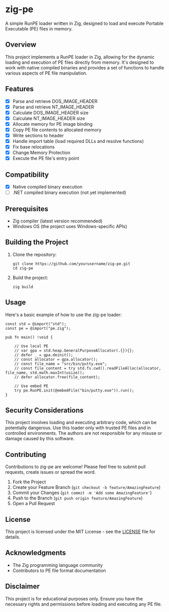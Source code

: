 # zig-pe

A simple RunPE loader written in Zig, designed to load and execute Portable Executable (PE) files in memory.

## Overview

This project implements a RunPE loader in Zig, allowing for the dynamic loading and execution of PE files directly from memory. It's designed to work with native compiled binaries and provides a set of functions to handle various aspects of PE file manipulation.

## Features

- [x] Parse and retrieve DOS_IMAGE_HEADER
- [x] Parse and retrieve NT_IMAGE_HEADER
- [x] Calculate DOS_IMAGE_HEADER size
- [x] Calculate NT_IMAGE_HEADER size
- [x] Allocate memory for PE image binding
- [x] Copy PE file contents to allocated memory
- [x] Write sections to header
- [x] Handle import table (load required DLLs and resolve functions)
- [x] Fix base relocations
- [x] Change Memory Protection
- [x] Execute the PE file's entry point

## Compatibility

- [x] Native compiled binary execution
- [ ] .NET compiled binary execution (not yet implemented)

## Prerequisites

- Zig compiler (latest version recommended)
- Windows OS (the project uses Windows-specific APIs)

## Building the Project

1. Clone the repository:
   ```
   git clone https://github.com/yourusername/zig-pe.git
   cd zig-pe
   ```

2. Build the project:
   ```
   zig build
   ```

## Usage

Here's a basic example of how to use the zig-pe loader:

```zig
const std = @import("std");
const pe = @import("pe.zig");

pub fn main() !void {

    // Use local PE
    // var gpa = std.heap.GeneralPurposeAllocator(.{}){};
    // defer _ = gpa.deinit();
    // const allocator = gpa.allocator();
    // const file_name = "src/bin/putty.exe";
    // const file_content = try std.fs.cwd().readFileAlloc(allocator, file_name, std.math.maxInt(usize));
    // defer allocator.free(file_content);

    // Use embed PE
    try pe.RunPE.init(@embedFile("bin/putty.exe")).run();
}

```

## Security Considerations

This project involves loading and executing arbitrary code, which can be potentially dangerous. Use this loader only with trusted PE files and in controlled environments. The authors are not responsible for any misuse or damage caused by this software.

## Contributing

Contributions to zig-pe are welcome! Please feel free to submit pull requests, create issues or spread the word.

1. Fork the Project
2. Create your Feature Branch (`git checkout -b feature/AmazingFeature`)
3. Commit your Changes (`git commit -m 'Add some AmazingFeature'`)
4. Push to the Branch (`git push origin feature/AmazingFeature`)
5. Open a Pull Request

## License

This project is licensed under the MIT License - see the [LICENSE](LICENSE) file for details.

## Acknowledgments

- The Zig programming language community
- Contributors to PE file format documentation

## Disclaimer

This project is for educational purposes only. Ensure you have the necessary rights and permissions before loading and executing any PE file.
